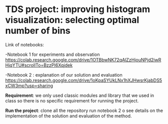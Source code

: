 # TDS project: improving histogram visualization: selecting optimal number of bins

Link of notebooks:


-Notebook 1 for experiments and observation https://colab.research.google.com/drive/1OTBbwNK72qAlZzHjouNPjd2iwRHjqYTU#scrollTo=BzzPI6Xqjdek


-Notebook 2 : explanation of our solution and evaluation https://colab.research.google.com/drive/1oKpaSYUkLNx1hXJHwsrKjabDS5xCW3mp?usp=sharing


**Requirement**: we only used classic modules and library that we used in class so there is no specific requirement for running the project.

**Run the project**: clone all the repository run notebook 2 o see details on the implementation of the solution and evaluation of the method.


